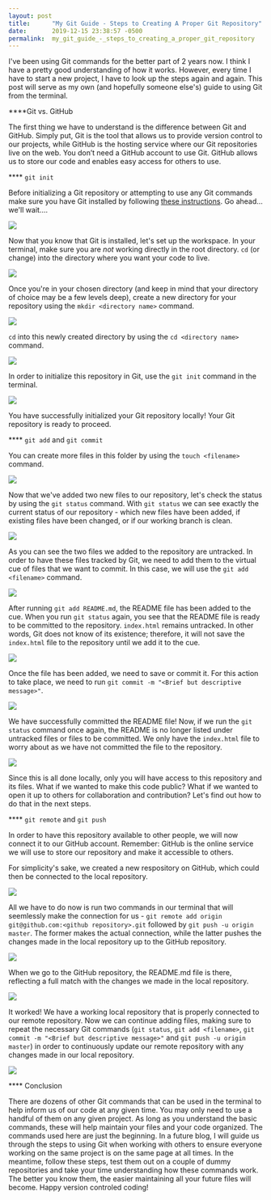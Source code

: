 ```yaml
---
layout: post
title:      "My Git Guide - Steps to Creating A Proper Git Repository"
date:       2019-12-15 23:38:57 -0500
permalink:  my_git_guide_-_steps_to_creating_a_proper_git_repository
---
```



I've been using Git commands for the better part of 2 years now.  I think I have a pretty good understanding of how it works.  However, every time I have to start a new project, I have to look up the steps again and again.  This post will serve as my own (and hopefully someone else's) guide to using Git from the terminal.  

****Git vs. GitHub 

The first thing we have to understand is the difference between Git and GitHub.  Simply put, Git is the tool that allows us to provide version control to our projects, while GitHub is the hosting service where our Git repositories live on the web.  You don’t need a GitHub account to use Git.  GitHub allows us to store our code and enables easy access for others to use.

**** `git init`

Before initializing a Git repository or attempting to use any Git commands make sure you have Git installed by following [these instructions](https://git-scm.com/book/en/v2/Getting-Started-Installing-Git).  Go ahead... we'll wait.... 

![](https://i.imgur.com/6QRJFqr.gif)

Now that you know that Git is installed, let's set up the workspace.  In your terminal, make sure you are *not* working directly in the root directory.  `cd` (or change) into the directory where you want your code to live.

![](https://i.imgur.com/1L4qNYI.png)

Once you're in your chosen directory (and keep in mind that your directory of choice may be a few levels deep), create a new directory for your repository using the `mkdir <directory name>` command.  

![](https://i.imgur.com/QYmoQHV.png)

`cd` into this newly created directory by using the `cd <directory name>` command. 

![](https://i.imgur.com/wouRlnS.png)

In order to initialize this repository in Git, use the `git init` command in the terminal. 

![](https://i.imgur.com/2xpDYva.png)

You have successfully initialized your Git repository locally!  Your Git repository is ready to proceed. 


**** `git add` and `git commit`

You can create more files in this folder by using the `touch <filename>` command.

![](https://i.imgur.com/nqwYUAC.png)

Now that we've added two new files to our repository, let's check the status by using the `git status` command.  With `git status` we can see exactly the current status of our repository - which new files have been added, if existing files have been changed, or if our working branch is clean.

![](https://i.imgur.com/Ek0v8YJ.png)

As you can see the two files we added to the repository are untracked.  In order to have these files tracked by Git, we need to add them to the virtual cue of files that we want to commit.  In this case, we will use the `git add <filename>` command. 

![](https://i.imgur.com/gBfBPsn.png)

After running `git add README.md`, the README file has been added to the cue.  When you run `git status` again, you see that the README file is ready to be committed to the repository.  `index.html` remains untracked.  In other words, Git does not know of its existence; therefore, it will not save the `index.html` file to the repository until we add it to the cue. 

![](https://i.imgur.com/FzAF4R1.png)

Once the file has been added, we need to save or commit it.  For this action to take place, we need to run `git commit -m "<Brief but descriptive message>"`.

![](https://i.imgur.com/Qug8TSD.png)

We have successfully committed the README file!  Now, if we run the `git status` command once again, the README is no longer listed under untracked files or files to be committed.  We only have the `index.html` file to worry about as we have not committed the file to the repository.

![](https://i.imgur.com/LC3blzU.png)

Since this is all done locally, only you will have access to this repository and its files.  What if we wanted to make this code public?  What if we wanted to open it up to others for collaboration and contribution?  Let's find out how to do that in the next steps. 

**** `git remote` and `git push`

In order to have this repository available to other people, we will now connect it to our GitHub account.  Remember: GitHub is the online service we will use to store our repository and make it accessible to others.

For simplicity's sake, we created a new respository on GitHub, which could then be connected to the local repository.  

![](https://i.imgur.com/aJBKub9.png)

All we have to do now is run two commands in our terminal that will seemlessly make the connection for us - `git remote add origin git@github.com:<github repository>.git` followed by `git push -u origin master`.  The former makes the actual connection, while the latter pushes the changes made in the local repository up to the GitHub repository.

![](https://i.imgur.com/seahydR.png)

When we go to the GitHub repository, the README.md file is there, reflecting a full match with the changes we made in the local repository. 

![](https://i.imgur.com/b1pKl9j.png)

It worked!  We have a working local repository that is properly connected to our remote repository.  Now we can continue adding files, making sure to repeat the necessary Git commands (`git status`, `git add <filename>`, `git commit -m "<Brief but descriptive message>"` and `git push -u origin master`) in order to continuously update our remote repository with any changes made in our local repository.

![](https://i.imgur.com/JM1jLq3.jpg)

**** Conclusion

There are dozens of other Git commands that can be used in the terminal to help inform us of our code at any given time.   You may only need to use a handful of them on any given project.  As long as you understand the basic commands, these will help maintain your files and your code organized.  The commands used here are just the beginning.  In a future blog, I will guide us through the steps to using Git when working with others to ensure everyone working on the same project is on the same page at all times.  In the meantime, follow these steps, test them out on a couple of dummy repositories and take your time understanding how these commands work.  The better you know them, the easier maintaining all your future files will become.  Happy version controled coding! 
